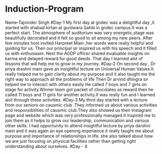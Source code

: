 # Induction-Program
Name-Tajvinder Singh 
#Day-1
My first day at gndec was a delightful day ,it started with shabad kirtan at gurdwara Sahib in gndec campus.It was a perfect start.
The atmosphere of auditorium was very energetic,stage was beautifully decorated and it felt so good to sit among my new peers.
After few minutes host invited Harpreet Mam ,her words were really helpful and guiding for us.
Then our principal sir inspired us with his speech and it filled us with enthusiasm.
Nest the AGDP officer shared invaluable insights on karma and delayed reward for good deeds.
That day I learned alot of lessons that will help me to grow in my journey.
#Day-2
On second day , Dr priya drashni mam gave an insightful lecture on Universal Human Values.It really helped me to gain clarity about my purpose and it also taught me the right way to approach all the problems of life
Then Dr arvind dhingra sir helped me to interact with others easily 
He called 7 boys and 7 girls on stage for activity.Winner team got packet of chocolates as reward then he called 11 boys and 11 girls for another activity.It was really fun and I learned alot through these activities.
#Day-3
My third day started with a lecture from our seniors on causmic club .They informed us about various activities and responsibilities of causmic club.They also showed us their Instagram page and website which was very professionally managed.It inspired me to join them as it helps to grow our leadership, communication and various other skills.
I had opportunity to attend insightful lecture by priya darshni
mam and it was again an eye opening experience.it really taught me about purpose and importance of relationships in life. she also talked about how we are just focusing on physical facilities rather than getting right understanding about ourselves.
#Day - 4
